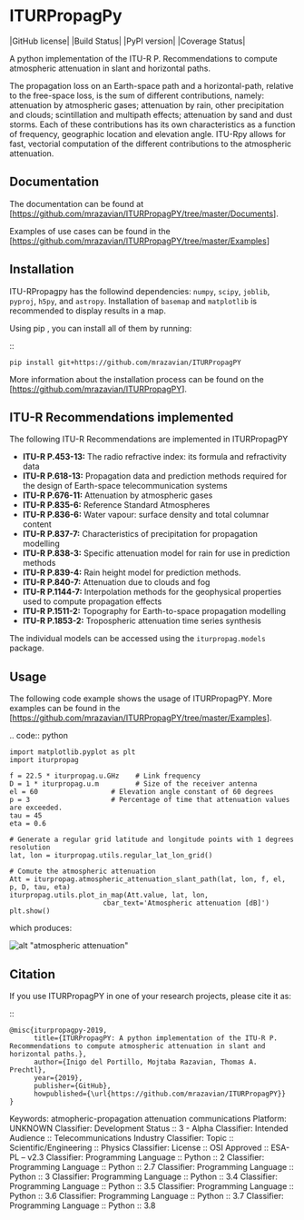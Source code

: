 ITURPropagPy
============

|GitHub license| |Build Status| |PyPI version| |Coverage Status|

A python implementation of the ITU-R P. Recommendations to compute
atmospheric attenuation in slant and horizontal paths.

The propagation loss on an Earth-space path and a horizontal-path,
relative to the free-space loss, is the sum of different contributions,
namely: attenuation by atmospheric gases; attenuation by rain, other
precipitation and clouds; scintillation and multipath effects;
attenuation by sand and dust storms. Each of these contributions has its
own characteristics as a function of frequency, geographic location and
elevation angle. ITU-Rpy allows for fast, vectorial computation of the
different contributions to the atmospheric attenuation.

Documentation
-------------

The documentation can be found at [<https://github.com/mrazavian/ITURPropagPY/tree/master/Documents>].

Examples of use cases can be found in the
[<https://github.com/mrazavian/ITURPropagPY/tree/master/Examples>]

Installation
------------

ITU-RPropagpy has the followind dependencies: ``numpy``, ``scipy``,
``joblib``, ``pyproj``, ``h5py``, and ``astropy``. Installation of ``basemap`` and
``matplotlib`` is recommended to display results in a map.

Using pip , you can install all of them by running:

::

    pip install git+https://github.com/mrazavian/ITURPropagPY

More information about the installation process can be found on the
[<https://github.com/mrazavian/ITURPropagPY>].

ITU-R Recommendations implemented
----------------------------------

The following ITU-R Recommendations are implemented in ITURPropagPY

* **ITU-R P.453-13:** The radio refractive index: its formula and refractivity data
* **ITU-R P.618-13:** Propagation data and prediction methods required for the design of Earth-space telecommunication systems
* **ITU-R P.676-11:** Attenuation by atmospheric gases
* **ITU-R P.835-6:** Reference Standard Atmospheres
* **ITU-R P.836-6:** Water vapour: surface density and total columnar content
* **ITU-R P.837-7:** Characteristics of precipitation for propagation modelling
* **ITU-R P.838-3:** Specific attenuation model for rain for use in prediction methods
* **ITU-R P.839-4:** Rain height model for prediction methods.
* **ITU-R P.840-7:** Attenuation due to clouds and fog
* **ITU-R P.1144-7:** Interpolation methods for the geophysical properties used to compute propagation effects
* **ITU-R P.1511-2:** Topography for Earth-to-space propagation modelling
* **ITU-R P.1853-2:** Tropospheric attenuation time series synthesis

The individual models can be accessed using the ``iturpropag.models`` package.

Usage
-----

The following code example shows the usage of ITURPropagPY. More examples can
be found in the [<https://github.com/mrazavian/ITURPropagPY/tree/master/Examples>].

.. code:: python

    import matplotlib.pyplot as plt
    import iturpropag

    f = 22.5 * iturpropag.u.GHz    # Link frequency
    D = 1 * iturpropag.u.m         # Size of the receiver antenna
    el = 60                  # Elevation angle constant of 60 degrees
    p = 3                    # Percentage of time that attenuation values are exceeded.
    tau = 45
    eta = 0.6

    # Generate a regular grid latitude and longitude points with 1 degrees resolution   
    lat, lon = iturpropag.utils.regular_lat_lon_grid() 

    # Comute the atmospheric attenuation
    Att = iturpropag.atmospheric_attenuation_slant_path(lat, lon, f, el, p, D, tau, eta) 
    iturpropag.utils.plot_in_map(Att.value, lat, lon, 
                           cbar_text='Atmospheric attenuation [dB]')
    plt.show()

which produces:

![alt "atmospheric attenuation"](https://i.pinimg.com/originals/cd/b2/7c/cdb27cd40c6c3af9f53df739c744d746.png "Atmospheric Attenuation")

Citation
--------

If you use ITURPropagPY in one of your research projects, please cite it as:

::

    @misc{iturpropagpy-2019,
          title={ITURPropagPY: A python implementation of the ITU-R P. Recommendations to compute atmospheric attenuation in slant and horizontal paths.},
          author={Inigo del Portillo, Mojtaba Razavian, Thomas A. Prechtl},
          year={2019},
          publisher={GitHub},
          howpublished={\url{https://github.com/mrazavian/ITURPropagPY}}
    }

Keywords: atmopheric-propagation attenuation communications
Platform: UNKNOWN
Classifier: Development Status :: 3 - Alpha
Classifier: Intended Audience :: Telecommunications Industry
Classifier: Topic :: Scientific/Engineering :: Physics
Classifier: License :: OSI Approved :: ESA-PL – v2.3
Classifier: Programming Language :: Python :: 2
Classifier: Programming Language :: Python :: 2.7
Classifier: Programming Language :: Python :: 3
Classifier: Programming Language :: Python :: 3.4
Classifier: Programming Language :: Python :: 3.5
Classifier: Programming Language :: Python :: 3.6
Classifier: Programming Language :: Python :: 3.7
Classifier: Programming Language :: Python :: 3.8
